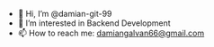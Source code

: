 - 👋 Hi, I’m @damian-git-99
- 👀 I’m interested in Backend Development
- 📫 How to reach me: damiangalvan66@gmail.com

<!---
damian-git-99/damian-git-99 is a ✨ special ✨ repository because its `README.md` (this file) appears on your GitHub profile.
You can click the Preview link to take a look at your changes.
--->
